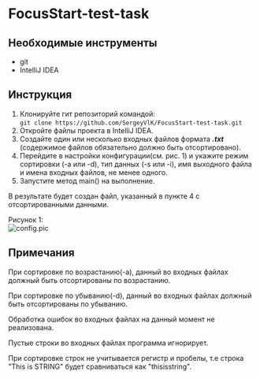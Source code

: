 # FocusStart-test-task

## Необходимые инструменты

* git
* IntelliJ IDEA

## Инструкция

1. Клонируйте гит репозиторий командой:<br/>
```git clone https://github.com/SergeyVlK/FocusStart-test-task.git```
2. Откройте файлы проекта в IntelliJ IDEA.
3. Создайте один или несколько входных файлов формата ***.txt*** 
(содержимое файлов обязательно должно быть отсортировано).
4. Перейдите в настройки конфигурации(см. рис. 1) и укажите режим сортировки (-a или -d),
тип данных (-s или -i), имя выходного файла и имена входных файлов, не менее одного.
5. Запустите метод main() на выполнение.

В результате будет создан файл, указанный в пункте 4 с отсортированными данными.

Рисунок 1:<br/>
![config.pic](/pics/config.png)

## Примечания

При сортировке по возрастанию(-a), данный во входных
файлах должный быть отсортированы по возрастанию.

При сортировке по убыванию(-d), данный во входных
файлах должный быть отсортированы по убыванию.

Обработка ошибок во входных файлах на данный момент
не реализована.

Пустые строки во входных файлах программа игнорирует.

При сортировке строк не учитывается регистр и пробелы, т.е
строка "This is STRING" будет сравниваться как "thisisstring".

